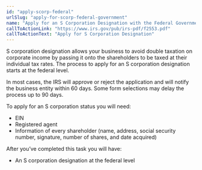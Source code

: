 ```yaml
---
id: "apply-scorp-federal"
urlSlug: "apply-for-scorp-federal-government"
name: "Apply for an S Corporation Designation with the Federal Government"
callToActionLink: "https://www.irs.gov/pub/irs-pdf/f2553.pdf"
callToActionText: "Apply for S Corporation Designation"
---
```


S corporation designation allows your business to avoid double taxation on corporate income by passing it onto the shareholders to be taxed at their individual tax rates. The process to apply for an S corporation designation starts at the federal level.

In most cases, the IRS will approve or reject the application and will notify the business entity within 60 days. Some form selections may delay the process up to 90 days.

To apply for an S corporation status you will need:

- EIN
- Registered agent
- Information of every shareholder (name, address, social security number, signature, number of shares, and date acquired)

After you’ve completed this task you will have:

- An S corporation designation at the federal level
